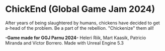 # ChickEnd (Global Game Jam 2024)

After years of being slaughtered by humans, chickens have decided to get a-head of the problem.
Be a part of the rebellion.
 "Chickenize" them all!


**-Game made for GGJ Parnu 2024-**
Heleri Riik, Mart Kaasik, Patricio Miranda and Víctor Borrero.
Made with Unreal Engine 5.3
